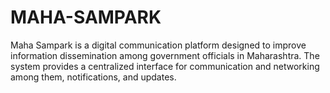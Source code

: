 # MAHA-SAMPARK
Maha Sampark is a digital communication platform designed to improve information dissemination among government officials in Maharashtra. The system provides a centralized interface for communication and networking among them, notifications, and updates.
